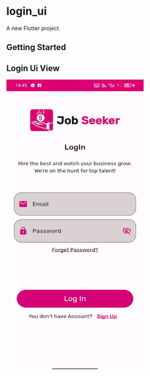 # login_ui

A new Flutter project.

## Getting Started

## Login Ui View

[//]: # (![Screenshot]&#40;assets/images/screenshot.jpeg&#41;)
<img src="assets/images/screenshot.jpeg" width="360" height="760" />
